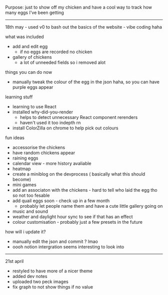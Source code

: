 Purpose: just to show off my chicken and have a cool way to track how many eggs I've been getting


-----------------------

18th may - used v0 to bash out the basics of the website - vibe coding haha

what was included
- add and edit egg 
    - if no eggs are recorded no chicken
- gallery of chickens
    - a lot of unneeded fields so i removed  alot

things you can do now
 - manually tweak the colour of the egg in the json haha, so you can have purple eggs appear

learning stuff
- learning to use React
- installed why-did-you-render 
    - helps to detect unnecessary React component rerenders
    - haven't used it too indepth rn
- install ColorZilla on chrome to help pick out colours

fun ideas
 - accessorise the chickens
 - have random chickens appear
 - raining eggs
 - calendar view - more history avaliable
 - heatmap
 - create a miniblog on the devprocess ( basically what this should become)
 - mini games
 - add an associaton with the chickens - hard to tell who laid the egg tho so not too fesable
 - add quail eggs soon - check up in a few month
    - probably let people name them and have a cute little gallery going on
 - music and sound
 - weather and daylight hour sync to see if that has an effect
 - colour customisation - probably just a few presets in the future

 how will i update it? 
 - manually edit the json and commit ? lmao
 - oooh notion intergration seems interesting to look into
-----------------------

 21st april
 - restyled to have more of a nicer theme
 - added dev notes
 - uploaded two peck images 
 - fix graph to not show things if no value